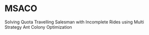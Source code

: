 # MSACO
Solving Quota Travelling Salesman with Incomplete Rides using Multi Strategy Ant Colony Optimization
